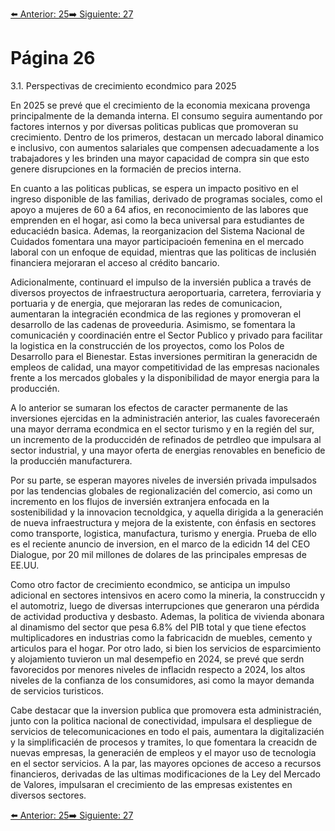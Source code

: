 [⬅️ Anterior: 25](./25.md)[➡️ Siguiente: 27](./27.md)

# Página 26

3.1. Perspectivas de crecimiento econdmico para 2025

En 2025 se prevé que el crecimiento de la economia mexicana provenga principalmente de la demanda
interna. El consumo seguira aumentando por factores internos y por diversas politicas publicas que promoveran
su crecimiento. Dentro de los primeros, destacan un mercado laboral dinamico e inclusivo, con aumentos
salariales que compensen adecuadamente a los trabajadores y les brinden una mayor capacidad de compra
sin que esto genere disrupciones en la formacién de precios interna.

En cuanto a las politicas publicas, se espera un impacto positivo en el ingreso disponible de las familias, derivado
de programas sociales, como el apoyo a mujeres de 60 a 64 afios, en reconocimiento de las labores que
emprenden en el hogar, asi como la beca universal para estudiantes de educaciédn basica. Ademas, la
reorganizacion del Sistema Nacional de Cuidados fomentara una mayor participacioén femenina en el mercado
laboral con un enfoque de equidad, mientras que las politicas de inclusién financiera mejoraran el acceso al
crédito bancario.

Adicionalmente, continuard el impulso de la inversién publica a través de diversos proyectos de infraestructura
aeroportuaria, carretera, ferroviaria y portuaria y de energia, que mejoraran las redes de comunicacion,
aumentaran la integracién econdmica de las regiones y promoveran el desarrollo de las cadenas de
proveeduria. Asimismo, se fomentara la comunicacién y coordinacién entre el Sector Publico y privado para
facilitar la logistica en la construccién de los proyectos, como los Polos de Desarrollo para el Bienestar. Estas
inversiones permitiran la generacidn de empleos de calidad, una mayor competitividad de las empresas
nacionales frente a los mercados globales y la disponibilidad de mayor energia para la produccién.

A lo anterior se sumaran los efectos de caracter permanente de las inversiones ejercidas en la administracién
anterior, las cuales favoreceraén una mayor derrama econdmica en el sector turismo y en la regién del sur, un
incremento de la produccidén de refinados de petrdleo que impulsara al sector industrial, y una mayor oferta
de energias renovables en beneficio de la produccién manufacturera.

Por su parte, se esperan mayores niveles de inversién privada impulsados por las tendencias globales de
regionalizacién del comercio, asi como un incremento en los flujos de inversién extranjera enfocada en la
sostenibilidad y la innovacion tecnoldgica, y aquella dirigida a la generacién de nueva infraestructura y mejora
de la existente, con énfasis en sectores como transporte, logistica, manufactura, turismo y energia. Prueba de
ello es el reciente anuncio de inversion, en el marco de la edicidn 14 del CEO Dialogue, por 20 mil millones de
dolares de las principales empresas de EE.UU.

Como otro factor de crecimiento econdmico, se anticipa un impulso adicional en sectores intensivos en acero
como la mineria, la construccidn y el automotriz, luego de diversas interrupciones que generaron una pérdida
de actividad productiva y desbasto. Ademas, la politica de vivienda abonara al dinamismo del sector que pesa
6.8% del PIB total y que tiene efectos multiplicadores en industrias como la fabricacidn de muebles, cemento y
articulos para el hogar. Por otro lado, si bien los servicios de esparcimiento y alojamiento tuvieron un mal
desempefio en 2024, se prevé que serdn favorecidos por menores niveles de inflacidn respecto a 2024, los
altos niveles de la confianza de los consumidores, asi como la mayor demanda de servicios turisticos.

Cabe destacar que la inversion publica que promovera esta administracién, junto con la politica nacional de
conectividad, impulsara el despliegue de servicios de telecomunicaciones en todo el pais, aumentara la
digitalizacién y la simplificacién de procesos y tramites, lo que fomentara la creacidn de nuevas empresas, la
generacién de empleos y el mayor uso de tecnologia en el sector servicios. A la par, las mayores opciones de
acceso a recursos financieros, derivadas de las ultimas modificaciones de la Ley del Mercado de Valores,
impulsaran el crecimiento de las empresas existentes en diversos sectores.

[⬅️ Anterior: 25](./25.md)[➡️ Siguiente: 27](./27.md)